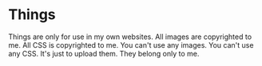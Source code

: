 # Things
Things are only for use in my own websites.
All images are copyrighted to me.
All CSS is copyrighted to me.
You can't use any images.
You can't use any CSS.
It's just to upload them.
They belong only to me.
